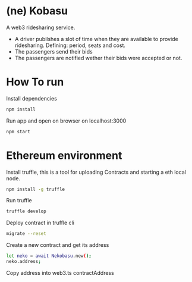 # (ne) Kobasu

A web3 ridesharing service.

- A driver pubilshes a slot of time when they are available to provide ridesharing. Defining: period, seats and cost.
- The passengers send their bids
- The passengers are notified wether their bids were accepted or not.

# How To run

Install dependencies

```bash
npm install
```

Run app and open on browser on localhost:3000

```bash
npm start
```

# Ethereum environment

Install truffle, this is a tool for uploading Contracts and starting a eth local node.

```bash
npm install -g truffle
```

Run truffle

```bash
truffle develop
```

Deploy contract in truffle cli

```bash
migrate --reset
```

Create a new contract and get its address

```bash
let neko = await Nekobasu.new();
neko.address;
```

Copy address into web3.ts contractAddress

